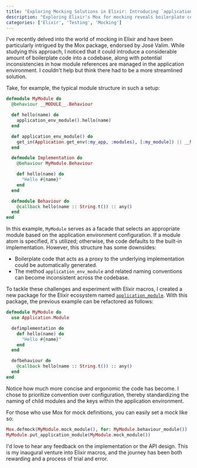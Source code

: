 ```yaml
---
title: "Exploring Mocking Solutions in Elixir: Introducing `application_module`"
description: "Exploring Elixir's Mox for mocking reveals boilerplate code issues. A new package, application_module, aims to streamline this process."
categories: ['Elixir', 'Testing', 'Mocking']
---
```


I've recently delved into the world of mocking in Elixir and have been particularly intrigued by the Mox package, endorsed by José Valim. While studying this approach, I noticed that it could introduce a considerable amount of boilerplate code into a codebase, along with potential inconsistencies in how module references are managed in the application environment. I couldn't help but think there had to be a more streamlined solution. 

Take, for example, the typical module structure in such a setup:

```elixir
defmodule MyModule do
  @behaviour __MODULE__.Behaviour

  def hello(name) do
    application_env_module().hello(name)
  end

  def application_env_module() do
    get_in(Application.get_env(:my_app, :modules), [:my_module]) || __MODULE__.Implementation
  end

  defmodule Implementation do
    @behaviour MyModule.Behaviour

    def hello(name) do
      "Hello #{name}"
    end
  end

  defmodule Behaviour do
    @callback hello(name :: String.t()) :: any()
  end
end
```

In this example, `MyModule` serves as a facade that selects an appropriate module based on the application environment configuration. If a module atom is specified, it's utilized; otherwise, the code defaults to the built-in implementation. However, this structure has some downsides:

- Boilerplate code that acts as a proxy to the underlying implementation could be automatically generated.
- The method `application_env_module` and related naming conventions can become inconsistent across the codebase.

To tackle these challenges and experiment with Elixir macros, I created a new package for the Elixir ecosystem named [`application_module`](https://hex.pm/packages/application_module). With this package, the previous example can be refactored as follows:

```elixir
defmodule MyModule do
  use Application.Module

  defimplementation do
    def hello(name) do
      "Hello #{name}"
    end
  end

  defbehaviour do
    @callback hello(name :: String.t()) :: any()
  end
end
```

Notice how much more concise and ergonomic the code has become. I chose to prioritize convention over configuration, thereby standardizing the naming of child modules and the keys within the application environment.

For those who use Mox for mock definitions, you can easily set a mock like so:

```elixir
Mox.defmock(MyModule.mock_module(), for: MyModule.behaviour_module())
MyModule.put_application_module(MyModule.mock_module())
```

I'd love to hear any feedback on the implementation or the API design. This is my inaugural venture into Elixir macros, and the journey has been both rewarding and a process of trial and error.
